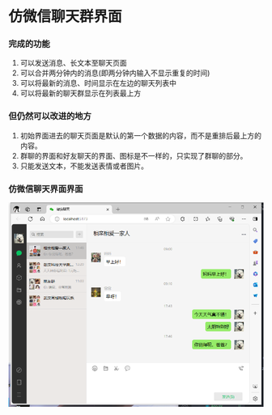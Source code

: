 # 仿微信聊天群界面

### 完成的功能

1. 可以发送消息、长文本至聊天页面
2. 可以合并两分钟内的消息(即两分钟内输入不显示重复的时间)
3. 可以将最新的消息、时间显示在左边的聊天列表中
4. 可以将最新的聊天群显示在列表最上方

### 但仍然可以改进的地方

1. 初始界面进去的聊天页面是默认的第一个数据的内容，而不是重排后最上方的内容。
2. 群聊的界面和好友聊天的界面、图标是不一样的，只实现了群聊的部分。
3. 只能发送文本，不能发送表情或者图片。

### 仿微信聊天界面界面

![alt text](./public/image.png)
